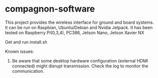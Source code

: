 # compagnon-software

This project provides the wireless interface for ground and board systems. 
It can be run on Raspbian, Ubuntu/Debian and Nvidia Jetpack.
It has been tested on Raspberry PI(0,3,4), PC386, Jetson Nano, Jetson Xavier NX

Get and run install.sh 


Known issues:

1) Be aware that some desktop hardware configuration (external HDMI connected) might disrupt transmission.
Check the log to monitor the communication.

